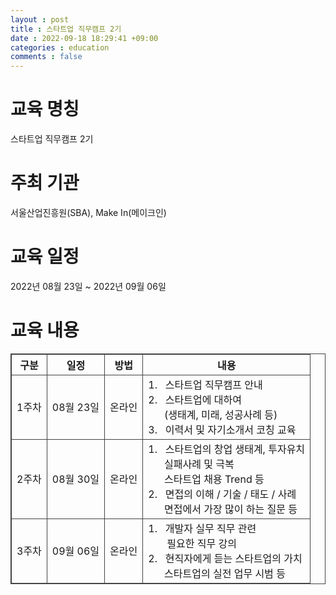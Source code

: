 ```yaml
---
layout : post
title : 스타트업 직무캠프 2기
date : 2022-09-18 18:29:41 +09:00
categories : education
comments : false
---
```


# 교육 명칭
스타트업 직무캠프 2기
# 주최 기관
서울산업진흥원(SBA), Make In(메이크인)
# 교육 일정
2022년 08월 23일 ~ 2022년 09월 06일

# 교육 내용

<table style = "width: 100%;
    border: 1px solid #444444;
    border-collapse: collapse;">
    <tr>
        <th style = "border: 1px solid #444444;">구분</th>
        <th style = "border: 1px solid #444444;">일정</th>
        <th style = "border: 1px solid #444444;">방법</th>
        <th style = "border: 1px solid #444444;">내용</th>
    </tr>
    <tr>
        <td style = "border: 1px solid #444444;">1주차</td>
        <td style = "border: 1px solid #444444;">08월 23일</td>
        <td style = "border: 1px solid #444444;">온라인</td>
        <td style = "border: 1px solid #444444;">
            1. &nbsp;&nbsp;스타트업 직무캠프 안내<br/>
            2. &nbsp;&nbsp;스타트업에 대하여<br/>&nbsp;&nbsp;&nbsp;&nbsp;&nbsp;&nbsp;(생태계, 미래, 성공사례 등)<br/>
            3. &nbsp;&nbsp;이력서 및 자기소개서 코칭 교육<br/>
        </td>
    </tr>
    <tr>
        <td style = "border: 1px solid #444444;">2주차</td>
        <td style = "border: 1px solid #444444;">08월 30일</td>
        <td style = "border: 1px solid #444444;">온라인</td>
        <td style = "border: 1px solid #444444;">
            1. &nbsp;&nbsp;스타트업의 창업 생태계, 투자유치<br>&nbsp;&nbsp;&nbsp;&nbsp;&nbsp;&nbsp;실패사례 및 극복<br/>&nbsp;&nbsp;&nbsp;&nbsp;&nbsp;&nbsp;스타트업 채용 Trend 등<br/>
            2. &nbsp;&nbsp;면접의 이해 / 기술 / 태도 / 사례<br>&nbsp;&nbsp;&nbsp;&nbsp;&nbsp;&nbsp;면접에서 가장 많이 하는 질문 등<br/>
        </td>
    </tr>
    <tr>
        <td style = "border: 1px solid #444444;">3주차</td>
        <td style = "border: 1px solid #444444;">09월 06일</td>
        <td style = "border: 1px solid #444444;">온라인</td>
        <td style = "border: 1px solid #444444;">
            1. &nbsp;&nbsp;개발자 실무 직무 관련<br/>&nbsp;&nbsp;&nbsp;&nbsp;&nbsp;&nbsp; 필요한 직무 강의<br/>
            2. &nbsp;&nbsp;현직자에게 듣는 스타트업의 가치<br>&nbsp;&nbsp;&nbsp;&nbsp;&nbsp;&nbsp;스타트업의 실전 업무 시범 등<br/>
        </td>
    </tr>
</table>
